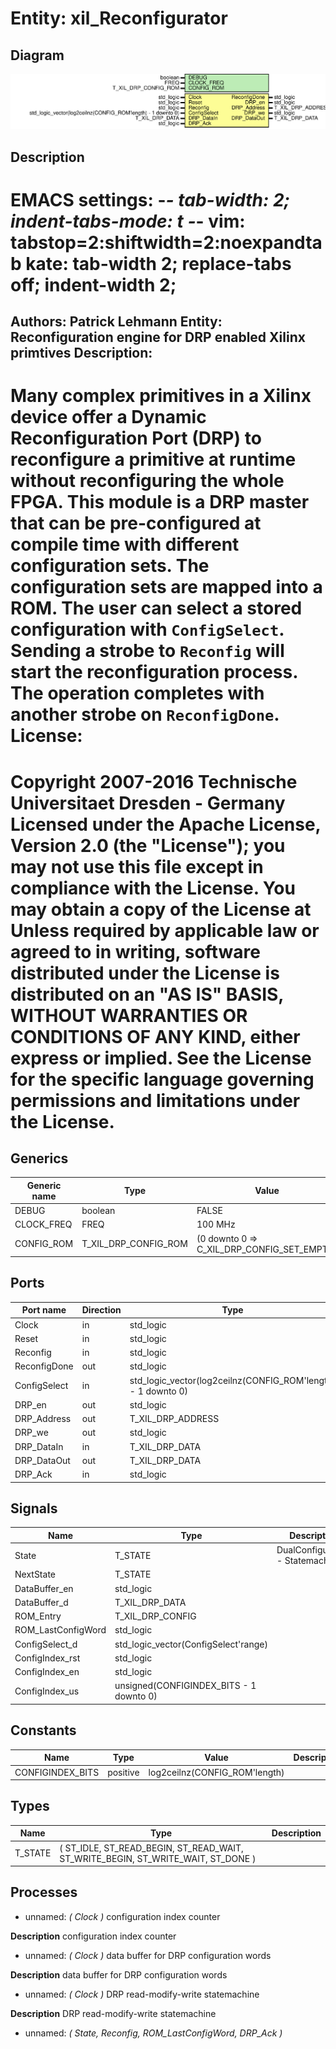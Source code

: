 # Entity: xil_Reconfigurator
## Diagram
![Diagram](xil_Reconfigurator.svg "Diagram")
## Description
EMACS settings: -*-  tab-width: 2; indent-tabs-mode: t -*-
vim: tabstop=2:shiftwidth=2:noexpandtab
kate: tab-width 2; replace-tabs off; indent-width 2;
=============================================================================
Authors:				 	Patrick Lehmann
Entity:				 	Reconfiguration engine for DRP enabled Xilinx primtives
Description:
-------------------------------------
Many complex primitives in a Xilinx device offer a Dynamic Reconfiguration
Port (DRP) to reconfigure a primitive at runtime without reconfiguring the
whole FPGA.
This module is a DRP master that can be pre-configured at compile time with
different configuration sets. The configuration sets are mapped into a ROM.
The user can select a stored configuration with ``ConfigSelect``. Sending a
strobe to ``Reconfig`` will start the reconfiguration process. The operation
completes with another strobe on ``ReconfigDone``.
License:
=============================================================================
Copyright 2007-2016 Technische Universitaet Dresden - Germany
Licensed under the Apache License, Version 2.0 (the "License");
you may not use this file except in compliance with the License.
You may obtain a copy of the License at
Unless required by applicable law or agreed to in writing, software
distributed under the License is distributed on an "AS IS" BASIS,
WITHOUT WARRANTIES OR CONDITIONS OF ANY KIND, either express or implied.
See the License for the specific language governing permissions and
limitations under the License.
=============================================================================
## Generics
| Generic name | Type                 | Value                                      | Description |
| ------------ | -------------------- | ------------------------------------------ | ----------- |
| DEBUG        | boolean              | FALSE                                      |             |
| CLOCK_FREQ   | FREQ                 | 100 MHz                                    |             |
| CONFIG_ROM   | T_XIL_DRP_CONFIG_ROM | (0 downto 0 => C_XIL_DRP_CONFIG_SET_EMPTY) |             |
## Ports
| Port name    | Direction | Type                                                         | Description |
| ------------ | --------- | ------------------------------------------------------------ | ----------- |
| Clock        | in        | std_logic                                                    |             |
| Reset        | in        | std_logic                                                    |             |
| Reconfig     | in        | std_logic                                                    |             |
| ReconfigDone | out       | std_logic                                                    |             |
| ConfigSelect | in        | std_logic_vector(log2ceilnz(CONFIG_ROM'length) - 1 downto 0) |             |
| DRP_en       | out       | std_logic                                                    |             |
| DRP_Address  | out       | T_XIL_DRP_ADDRESS                                            |             |
| DRP_we       | out       | std_logic                                                    |             |
| DRP_DataIn   | in        | T_XIL_DRP_DATA                                               |             |
| DRP_DataOut  | out       | T_XIL_DRP_DATA                                               |             |
| DRP_Ack      | in        | std_logic                                                    |             |
## Signals
| Name               | Type                                    | Description                      |
| ------------------ | --------------------------------------- | -------------------------------- |
| State              | T_STATE                                 | DualConfiguration - Statemachine |
| NextState          | T_STATE                                 |                                  |
| DataBuffer_en      | std_logic                               |                                  |
| DataBuffer_d       | T_XIL_DRP_DATA                          |                                  |
| ROM_Entry          | T_XIL_DRP_CONFIG                        |                                  |
| ROM_LastConfigWord | std_logic                               |                                  |
| ConfigSelect_d     | std_logic_vector(ConfigSelect'range)    |                                  |
| ConfigIndex_rst    | std_logic                               |                                  |
| ConfigIndex_en     | std_logic                               |                                  |
| ConfigIndex_us     | unsigned(CONFIGINDEX_BITS - 1 downto 0) |                                  |
## Constants
| Name             | Type     | Value                          | Description |
| ---------------- | -------- | ------------------------------ | ----------- |
| CONFIGINDEX_BITS | positive |  log2ceilnz(CONFIG_ROM'length) |             |
## Types
| Name    | Type                                                                                      | Description |
| ------- | ----------------------------------------------------------------------------------------- | ----------- |
| T_STATE | ( 		ST_IDLE, 		ST_READ_BEGIN,	ST_READ_WAIT, 		ST_WRITE_BEGIN,	ST_WRITE_WAIT, 		ST_DONE 	) |             |
## Processes
- unnamed: _( Clock )_
configuration index counter

**Description**
configuration index counter

- unnamed: _( Clock )_
data buffer for DRP configuration words

**Description**
data buffer for DRP configuration words

- unnamed: _( Clock )_
DRP read-modify-write statemachine

**Description**
DRP read-modify-write statemachine

- unnamed: _( State, Reconfig, ROM_LastConfigWord, DRP_Ack )_


